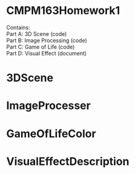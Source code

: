 # CMPM163Homework1
Contains:   
  Part A: 3D Scene (code)   
  Part B: Image Processing (code)   
  Part C: Game of Life (code)   
  Part D: Visual Effect (document)   
# 3DScene
# ImageProcesser
# GameOfLifeColor
# VisualEffectDescription 

